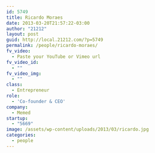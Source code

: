 ```yaml
---
id: 5749
title: Ricardo Moraes
date: 2013-03-20T21:57:22-03:00
author: "21212"
layout: post
guid: http://local.21212.com/?p=5749
permalink: /people/ricardo-moraes/
fv_video:
  - Paste your YouTube or Vimeo url
fv_video_id:
  - ""
fv_video_img:
  - ""
class:
  - Entrepreneur
role:
  - 'Co-founder & CEO'
company:
  - Memed
startup:
  - "5669"
image: /assets/wp-content/uploads/2013/03/ricardo.jpg
categories:
  - people
---
```

